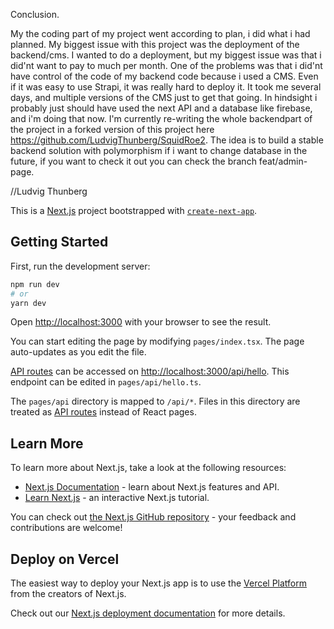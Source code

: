 Conclusion.

My the coding part of my project went according to plan, i did what i had planned. My biggest issue with this project was the deployment 
of the backend/cms. I wanted to do a deployment, but my biggest issue was that i did'nt want to pay to much per month. One of the problems was that i 
did'nt have control of the code of my backend code because i used a CMS. Even if it was easy to use Strapi, it was really hard to deploy it. 
It took me several days, and multiple versions of the CMS just to get that going. In hindsight i probably just should have used the next API 
and a database like firebase, and i'm doing that now. I'm currently re-writing the whole backendpart of the project in a forked version of this project here https://github.com/LudvigThunberg/SquidRoe2. The idea is to build a stable backend solution with polymorphism if i want to change database in the future, if you want to check it out you can check the branch feat/admin-page.

//Ludvig Thunberg




This is a [Next.js](https://nextjs.org/) project bootstrapped with [`create-next-app`](https://github.com/vercel/next.js/tree/canary/packages/create-next-app).

## Getting Started

First, run the development server:

```bash
npm run dev
# or
yarn dev
```

Open [http://localhost:3000](http://localhost:3000) with your browser to see the result.

You can start editing the page by modifying `pages/index.tsx`. The page auto-updates as you edit the file.

[API routes](https://nextjs.org/docs/api-routes/introduction) can be accessed on [http://localhost:3000/api/hello](http://localhost:3000/api/hello). This endpoint can be edited in `pages/api/hello.ts`.

The `pages/api` directory is mapped to `/api/*`. Files in this directory are treated as [API routes](https://nextjs.org/docs/api-routes/introduction) instead of React pages.

## Learn More

To learn more about Next.js, take a look at the following resources:

- [Next.js Documentation](https://nextjs.org/docs) - learn about Next.js features and API.
- [Learn Next.js](https://nextjs.org/learn) - an interactive Next.js tutorial.

You can check out [the Next.js GitHub repository](https://github.com/vercel/next.js/) - your feedback and contributions are welcome!

## Deploy on Vercel

The easiest way to deploy your Next.js app is to use the [Vercel Platform](https://vercel.com/new?utm_medium=default-template&filter=next.js&utm_source=create-next-app&utm_campaign=create-next-app-readme) from the creators of Next.js.

Check out our [Next.js deployment documentation](https://nextjs.org/docs/deployment) for more details.
